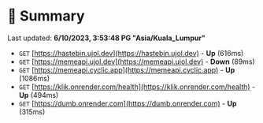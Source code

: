 # 📖 Summary
Last updated: **6/10/2023, 3:53:48 PG "Asia/Kuala_Lumpur"**

- `GET` [https://hastebin.ujol.dev](https://hastebin.ujol.dev) - **Up** (616ms)
- `GET` [https://memeapi.ujol.dev](https://memeapi.ujol.dev) - **Down** (89ms)
- `GET` [https://memeapi.cyclic.app](https://memeapi.cyclic.app) - **Up** (1086ms)
- `GET` [https://klik.onrender.com/health](https://klik.onrender.com/health) - **Up** (494ms)
- `GET` [https://dumb.onrender.com](https://dumb.onrender.com) - **Up** (315ms)
